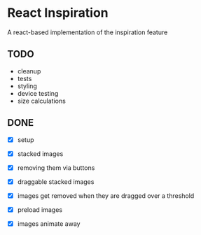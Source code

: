 # React Inspiration 

A react-based implementation of the inspiration feature

## TODO

* cleanup
* tests
* styling
* device testing
* size calculations

## DONE

* [x] setup
* [x] stacked images
* [x] removing them via buttons
* [x] draggable stacked images
* [x] images get removed when they are dragged over a threshold
* [x] preload images
* [x] images animate away

